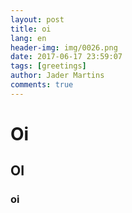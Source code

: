 ```yaml
---
layout: post
title: oi
lang: en
header-img: img/0026.png
date: 2017-06-17 23:59:07
tags: [greetings]
author: Jader Martins
comments: true
---
```


# Oi
## OI
### oi
